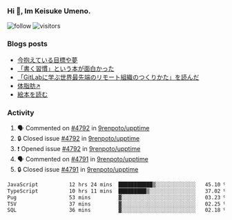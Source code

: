 ### Hi 👋, Im Keisuke Umeno.

<!--
**9renpoto/9renpoto** is a ✨ _special_ ✨ repository because its `README.md` (this file) appears on your GitHub profile.

Here are some ideas to get you started:

- 🔭 I’m currently working on ...
- 🌱 I’m currently learning ...
- 👯 I’m looking to collaborate on ...
- 🤔 I’m looking for help with ...
- 💬 Ask me about ...
- 📫 How to reach me: ...
- 😄 Pronouns: ...
- ⚡ Fun fact: ...
-->

![follow](https://img.shields.io/github/followers/9renpoto?label=Follow&style=social)
![visitors](https://komarev.com/ghpvc/?username=9renpoto&label=Profile%20views&color=0e75b6&style=flat)

### Blogs posts

<!-- BLOG-POST-LIST:START -->
- [今抱えている目標や夢](https://9renpoto.win/entry/2024/12/02/objective)
- [「書く習慣」という本が面白かった](https://9renpoto.win/entry/2024/11/11/leave_a_feeling_sad)
- [「GitLabに学ぶ世界最先端のリモート組織のつくりかた」を読んだ](https://9renpoto.win/entry/2024/09/10/remote_organization)
- [体脂肪↗](https://9renpoto.win/entry/2024/08/12/gaining_fat)
- [絵本を読む](https://9renpoto.win/entry/2024/07/26/picture_book)
<!-- BLOG-POST-LIST:END -->

### Activity

<!--START_SECTION:activity-->
1. 🗣 Commented on [#4792](https://github.com/9renpoto/upptime/issues/4792#issuecomment-2544532701) in [9renpoto/upptime](https://github.com/9renpoto/upptime)
2. 🔒 Closed issue [#4792](https://github.com/9renpoto/upptime/issues/4792) in [9renpoto/upptime](https://github.com/9renpoto/upptime)
3. ❗ Opened issue [#4792](https://github.com/9renpoto/upptime/issues/4792) in [9renpoto/upptime](https://github.com/9renpoto/upptime)
4. 🗣 Commented on [#4791](https://github.com/9renpoto/upptime/issues/4791#issuecomment-2544467878) in [9renpoto/upptime](https://github.com/9renpoto/upptime)
5. 🔒 Closed issue [#4791](https://github.com/9renpoto/upptime/issues/4791) in [9renpoto/upptime](https://github.com/9renpoto/upptime)
<!--END_SECTION:activity-->

<!--START_SECTION:waka-->

```txt
JavaScript          12 hrs 24 mins  ███████████▒░░░░░░░░░░░░░   45.10 %
TypeScript          10 hrs 11 mins  █████████▒░░░░░░░░░░░░░░░   37.02 %
Pug                 53 mins         ▓░░░░░░░░░░░░░░░░░░░░░░░░   03.23 %
TSV                 37 mins         ▓░░░░░░░░░░░░░░░░░░░░░░░░   02.25 %
SQL                 36 mins         ▓░░░░░░░░░░░░░░░░░░░░░░░░   02.18 %
```

<!--END_SECTION:waka-->

